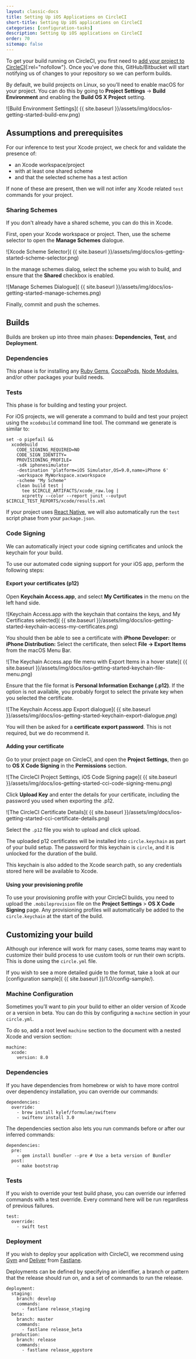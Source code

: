 ```yaml
---
layout: classic-docs
title: Setting Up iOS Applications on CircleCI
short-title: Setting Up iOS applications on CircleCI
categories: [configuration-tasks]
description: Setting Up iOS applications on CircleCI
order: 70
sitemap: false
---
```


To get your build running on CircleCI, you first need to [add your project to CircleCI](https://circleci.com/projects){:rel="nofollow"}. Once you’ve done this, GitHub/Bitbucket will start notifying us of changes to your repository so we can perform builds.

By default, we build projects on Linux, so you’ll need to enable macOS for your project. You can do this by going to **Project Settings** -> **Build Environment** and enabling the **Build OS X Project** setting.

![Build Environment Settings](  {{ site.baseurl }}/assets/img/docs/ios-getting-started-build-env.png)

## Assumptions and prerequisites

For our inference to test your Xcode project, we check for and validate the presence of:

- an Xcode workspace/project
- with at least one shared scheme
- and that the selected scheme has a test action

If none of these are present, then we will not infer any Xcode related `test` commands for your project.

### Sharing Schemes

If you don't already have a shared scheme, you can do this in Xcode.

First, open your Xcode workspace or project. Then, use the scheme selector to open the **Manage Schemes** dialogue.

![Xcode Scheme Selector](  {{ site.baseurl }}/assets/img/docs/ios-getting-started-scheme-selector.png)

In the manage schemes dialog, select the scheme you wish to build, and ensure that the **Shared** checkbox is enabled.

![Manage Schemes Dialogue](  {{ site.baseurl }}/assets/img/docs/ios-getting-started-manage-schemes.png)

Finally, commit and push the schemes.

## Builds

Builds are broken up into three main phases: **Dependencies**, **Test**, and **Deployment**.

### Dependencies

This phase is for installing any [Ruby Gems](https://rubygems.org), [CocoaPods](https://cocoapods.org), [Node Modules](https://npmjs.org), and/or other packages your build needs.

### Tests

This phase is for building and testing your project.

For iOS projects, we will generate a command to build and test your project using the `xcodebuild` command line tool. The command we generate is similar to:

```
set -o pipefail &&
  xcodebuild
    CODE_SIGNING_REQUIRED=NO
    CODE_SIGN_IDENTITY=
    PROVISIONING_PROFILE=
    -sdk iphonesimulator
    -destination 'platform=iOS Simulator,OS=9.0,name=iPhone 6'
    -workspace MyWorkspace.xcworkspace
    -scheme "My Scheme"
    clean build test |
      tee $CIRCLE_ARTIFACTS/xcode_raw.log |
      xcpretty --color --report junit --output $CIRCLE_TEST_REPORTS/xcode/results.xml
```

If your project uses [React Native](https://facebook.github.io/react-native/), we will also automatically run the `test` script phase from your `package.json`.

### Code Signing

We can automatically inject your code signing certificates and unlock the keychain for your build.

To use our automated code signing support for your iOS app, perform the following steps:

#### Export your certificates (p12)

Open **Keychain Access.app**, and select **My Certificates** in the menu on the left hand side.

![Keychain Access.app with the keychain that contains the keys, and My Certificates selected](  {{ site.baseurl }}/assets/img/docs/ios-getting-started-keychain-access-my-certificates.png)

You should then be able to see a certificate with **iPhone Developer:** or **iPhone Distribution:**
Select the certificate, then select **File -> Export Items** from the macOS Menu Bar.

![The Keychain Access.app file menu with Export Items in a hover state](  {{ site.baseurl }}/assets/img/docs/ios-getting-started-keychain-file-menu.png)

Ensure that the file format is **Personal Information Exchange (.p12)**. If the option is not available, you probably forgot to select the private key when you selected the certificate.

![The Keychain Access.app Export dialogue](  {{ site.baseurl }}/assets/img/docs/ios-getting-started-keychain-export-dialogue.png)

You will then be asked for a **certificate export password**. This is not required, but we do recommend it.

#### Adding your certificate

Go to your project page on CircleCI, and open the **Project Settings**, then go to **OS X Code Signing** in the **Permissions** section.

![The CircleCI Project Settings, iOS Code Signing page](  {{ site.baseurl }}/assets/img/docs/ios-getting-started-cci-code-signing-menu.png)

Click **Upload Key** and enter the details for your certificate, including the password you used when exporting the .p12.

![The CircleCI Certificate Details](  {{ site.baseurl }}/assets/img/docs/ios-getting-started-cci-certificate-details.png)

Select the `.p12` file you wish to upload and click upload.

The uploaded p12 certificates will be installed into `circle.keychain` as part of your build setup. The password for this keychain is `circle`, and it is unlocked for the duration of the build.

This keychain is also added to the Xcode search path, so any credentials stored here will be available to Xcode.

#### Using your provisioning profile

To use your provisioning profile with your CircleCI builds, you need to upload the `.mobileprovision` file on the **Project Settings** > **OS X Code Signing** page. Any provisioning profiles will automatically be added to the `circle.keychain` at the start of the build.

## Customizing your build

Although our inference will work for many cases, some teams may want to customize their build process to use custom tools or run their own scripts. This is done using the `circle.yml` file.

If you wish to see a more detailed guide to the format, take a look at our [configuration sample]( {{ site.baseurl }}/1.0/config-sample/).

### Machine Configuration

Sometimes you’ll want to pin your build to either an older version of Xcode or a version in beta. You can do this by configuring a `machine` section in your `circle.yml`.

To do so, add a root level `machine` section to the document with a nested Xcode and version section:

```
machine:
  xcode:
    version: 8.0
```

### Dependencies

If you have dependencies from homebrew or wish to have more control over dependency installation, you can override our commands:

```
dependencies:
  override:
    - brew install kylef/formulae/swiftenv
    - swiftenv install 3.0
```

The dependencies section also lets you run commands before or after our inferred commands:

```
dependencies:
  pre:
    - gem install bundler --pre # Use a beta version of Bundler
  post:
    - make bootstrap
```

### Tests

If you wish to override your test build phase, you can override our inferred commands with a test override. Every command here will be run regardless of previous failures.

```
test:
  override:
    - swift test
```

### Deployment

If you wish to deploy your application with CircleCI, we recommend using [Gym](https://github.com/fastlane/fastlane/tree/master/gym) and [Deliver](https://github.com/fastlane/fastlane/tree/master/deliver) from [Fastlane](https://fastlane.tools).

Deployments can be defined by specifying an identifier, a branch or pattern that the release should run on, and a set of commands to run the release.

```
deployment:
  staging:
    branch: develop
    commands:
      - fastlane release_staging
  beta:
    branch: master
    commands:
      - fastlane release_beta
  production:
    branch: release
    commands:
      - fastlane release_appstore
```
